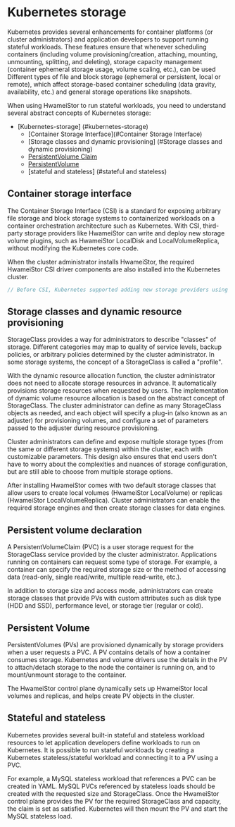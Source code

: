 # Kubernetes storage

Kubernetes provides several enhancements for container platforms (or cluster administrators) and application developers to support running stateful workloads. These features ensure that whenever scheduling containers (including volume provisioning/creation, attaching, mounting, unmounting, splitting, and deleting), storage capacity management (container ephemeral storage usage, volume scaling, etc.), can be used Different types of file and block storage (ephemeral or persistent, local or remote), which affect storage-based container scheduling (data gravity, availability, etc.) and general storage operations like snapshots.

When using HwameiStor to run stateful workloads, you need to understand several abstract concepts of Kubernetes storage:

- [Kubernetes-storage] (#kubernetes-storage)
  - [Container Storage Interface](#Container Storage Interface)
  - [Storage classes and dynamic provisioning] (#Storage classes and dynamic provisioning)
  - [PersistentVolume Claim](#PersistentVolumeStatement)
  - [PersistentVolume](#PersistentVolume)
  - [stateful and stateless] (#stateful and stateless)

## Container storage interface

The Container Storage Interface (CSI) is a standard for exposing arbitrary file storage and block storage systems to containerized workloads on a container orchestration architecture such as Kubernetes. With CSI, third-party storage providers like HwameiStor can write and deploy new storage volume plugins, such as HwameiStor LocalDisk and LocalVolumeReplica, without modifying the Kubernetes core code.

When the cluster administrator installs HwameiStor, the required HwameiStor CSI driver components are also installed into the Kubernetes cluster.

```csharp
// Before CSI, Kubernetes supported adding new storage providers using out-of-tree resource provisioners (also known as external resource provisioners). Kubernetes in-tree volumes predate external resource provisioners. And the Kubernetes community is also working on using CSI-based volumes as an alternative to tree volumes. )
```

## Storage classes and dynamic resource provisioning

StorageClass provides a way for administrators to describe "classes" of storage. Different categories may map to quality of service levels, backup policies, or arbitrary policies determined by the cluster administrator. In some storage systems, the concept of a StorageClass is called a "profile".

With the dynamic resource allocation function, the cluster administrator does not need to allocate storage resources in advance. It automatically provisions storage resources when requested by users. The implementation of dynamic volume resource allocation is based on the abstract concept of StorageClass. The cluster administrator can define as many StorageClass objects as needed, and each object will specify a plug-in (also known as an adjuster) for provisioning volumes, and configure a set of parameters passed to the adjuster during resource provisioning.

Cluster administrators can define and expose multiple storage types (from the same or different storage systems) within the cluster, each with customizable parameters. This design also ensures that end users don't have to worry about the complexities and nuances of storage configuration, but are still able to choose from multiple storage options.

After installing HwameiStor comes with two default storage classes that allow users to create local volumes (HwameiStor LocalVolume) or replicas (HwameiStor LocalVolumeReplica). Cluster administrators can enable the required storage engines and then create storage classes for data engines.

## Persistent volume declaration

A PersistentVolumeClaim (PVC) is a user storage request for the StorageClass service provided by the cluster administrator. Applications running on containers can request some type of storage. For example, a container can specify the required storage size or the method of accessing data (read-only, single read/write, multiple read-write, etc.).

In addition to storage size and access mode, administrators can create storage classes that provide PVs with custom attributes such as disk type (HDD and SSD), performance level, or storage tier (regular or cold).

## Persistent Volume

PersistentVolumes (PVs) are provisioned dynamically by storage providers when a user requests a PVC. A PV contains details of how a container consumes storage. Kubernetes and volume drivers use the details in the PV to attach/detach storage to the node the container is running on, and to mount/unmount storage to the container.

The HwameiStor control plane dynamically sets up HwameiStor local volumes and replicas, and helps create PV objects in the cluster.

## Stateful and stateless

Kubernetes provides several built-in stateful and stateless workload resources to let application developers define workloads to run on Kubernetes. It is possible to run stateful workloads by creating a Kubernetes stateless/stateful workload and connecting it to a PV using a PVC.

For example, a MySQL stateless workload that references a PVC can be created in YAML. MySQL PVCs referenced by stateless loads should be created with the requested size and StorageClass. Once the HwameiStor control plane provides the PV for the required StorageClass and capacity, the claim is set as satisfied. Kubernetes will then mount the PV and start the MySQL stateless load.